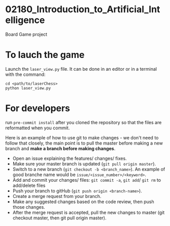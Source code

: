 # 02180_Introduction_to_Artificial_Intelligence
Board Game project

# To lauch the game
Launch the `laser_view.py` file. It can be done in an editor or in a terminal with the command:
```
cd <path/to/laserChess>
python laser_view.py
```

# For developers
run `pre-commit install` after you cloned the repository so that the files are reformatted when you commit.

Here is an example of how to use git to make changes - we don't need to follow that closely, the main point is to pull the master before making a new branch and **make a branch before making changes**.
- Open an issue explaining the features/ changes/ fixes.
- Make sure your master branch is updated (`git pull origin master`).
- Switch to a new branch (`git checkout -b <branch_name>`). An example of good branche name would be `issue/<issue_number>/<keyword>`.
- Add and commit your changes/ files: `git commit -a`, `git add`/ `git rm` to add/delete files
- Push your branch to gitHub (`git push origin <branch-name>`).
- Create a merge request from your branch.
- Make any suggested changes based on the code review, then push those changes.
- After the merge request is accepted, pull the new changes to master (git checkout master, then git pull origin master).
